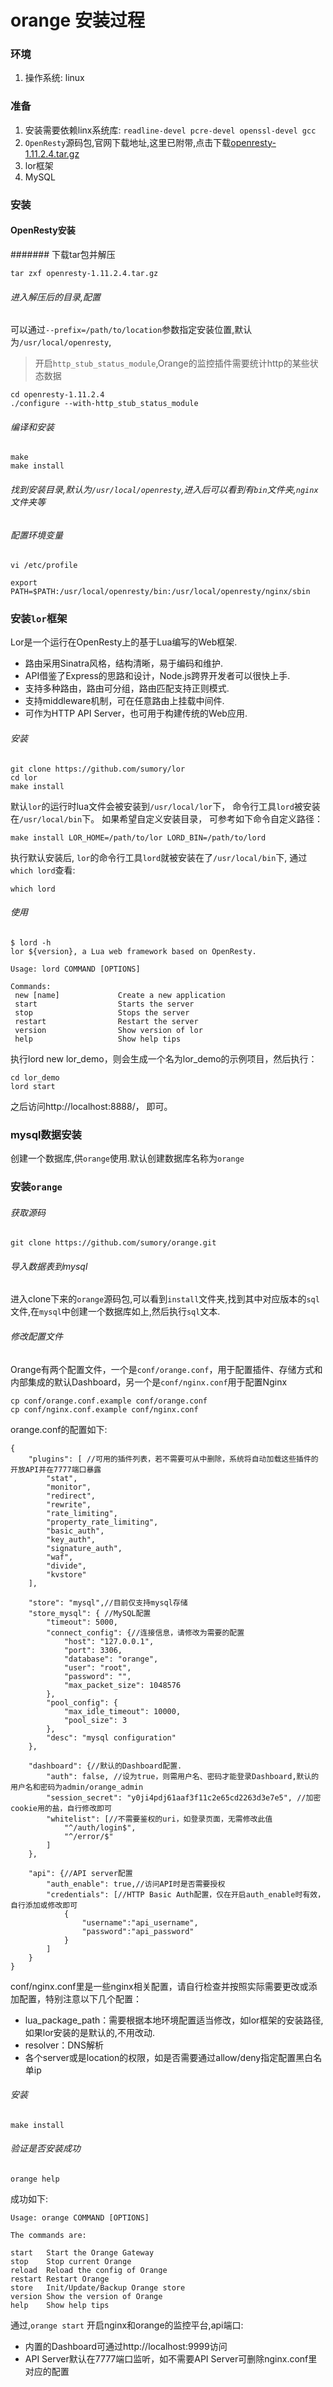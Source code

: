 orange 安装过程
===
### 环境
1. 操作系统: linux
### 准备
1. 安装需要依赖linx系统库:  `readline-devel pcre-devel openssl-devel gcc`
1. `OpenResty`源码包,官网下载地址,这里已附带,点击下载[openresty-1.11.2.4.tar.gz](../安装包/openresty-1.11.2.4.tar.gz)
1. lor框架
1. MySQL
### 安装
#### OpenResty安装
####### 下载tar包并解压
```$xslt
tar zxf openresty-1.11.2.4.tar.gz
```
###### 进入解压后的目录,配置
可以通过`--prefix=/path/to/location`参数指定安装位置,默认为`/usr/local/openresty`,
> 开启`http_stub_status_module`,Orange的监控插件需要统计http的某些状态数据
```$xslt
cd openresty-1.11.2.4
./configure --with-http_stub_status_module
```
###### 编译和安装
```$xslt
make
make install
```
###### 找到安装目录,默认为`/usr/local/openresty`,进入后可以看到有`bin`文件夹,`nginx`文件夹等
###### 配置环境变量
```$xslt
vi /etc/profile

export PATH=$PATH:/usr/local/openresty/bin:/usr/local/openresty/nginx/sbin
```
### 安装`lor`框架
Lor是一个运行在OpenResty上的基于Lua编写的Web框架.
* 路由采用Sinatra风格，结构清晰，易于编码和维护.
* API借鉴了Express的思路和设计，Node.js跨界开发者可以很快上手.
* 支持多种路由，路由可分组，路由匹配支持正则模式.
* 支持middleware机制，可在任意路由上挂载中间件.
* 可作为HTTP API Server，也可用于构建传统的Web应用.

###### 安装
```$xslt
git clone https://github.com/sumory/lor
cd lor
make install
```
默认`lor`的运行时lua文件会被安装到`/usr/local/lor`下， 命令行工具`lord`被安装在`/usr/local/bin`下。
如果希望自定义安装目录， 可参考如下命令自定义路径：
```$xslt
make install LOR_HOME=/path/to/lor LORD_BIN=/path/to/lord
```
执行默认安装后, `lor`的命令行工具`lord`就被安装在了`/usr/local/bin`下, 通过`which lord`查看:
```$xslt
which lord
```
###### 使用
```$xslt
$ lord -h
lor ${version}, a Lua web framework based on OpenResty.

Usage: lord COMMAND [OPTIONS]

Commands:
 new [name]             Create a new application
 start                  Starts the server
 stop                   Stops the server
 restart                Restart the server
 version                Show version of lor
 help                   Show help tips
```
执行lord new lor_demo，则会生成一个名为lor_demo的示例项目，然后执行：
```$xslt
cd lor_demo
lord start
```
之后访问http://localhost:8888/， 即可。

### mysql数据安装
创建一个数据库,供`orange`使用.默认创建数据库名称为`orange`
### 安装`orange`
###### 获取源码
```$xslt
git clone https://github.com/sumory/orange.git
```
###### 导入数据表到mysql
进入clone下来的`orange`源码包,可以看到`install`文件夹,找到其中对应版本的`sql`文件,在`mysql`中创建一个数据库如上,然后执行`sql`文本.
###### 修改配置文件
Orange有两个配置文件，一个是`conf/orange.conf`，用于配置插件、存储方式和内部集成的默认Dashboard，另一个是`conf/nginx.conf`用于配置Nginx
```$xslt
cp conf/orange.conf.example conf/orange.conf
cp conf/nginx.conf.example conf/nginx.conf
```
orange.conf的配置如下:
```$xslt
{
    "plugins": [ //可用的插件列表，若不需要可从中删除，系统将自动加载这些插件的开放API并在7777端口暴露
        "stat",
        "monitor",
        "redirect",
        "rewrite",
        "rate_limiting",
        "property_rate_limiting",
        "basic_auth",
        "key_auth",
        "signature_auth",
        "waf",
        "divide",
        "kvstore"
    ],

    "store": "mysql",//目前仅支持mysql存储
    "store_mysql": { //MySQL配置
        "timeout": 5000,
        "connect_config": {//连接信息，请修改为需要的配置
            "host": "127.0.0.1",
            "port": 3306,
            "database": "orange",
            "user": "root",
            "password": "",
            "max_packet_size": 1048576
        },
        "pool_config": {
            "max_idle_timeout": 10000,
            "pool_size": 3
        },
        "desc": "mysql configuration"
    },

    "dashboard": {//默认的Dashboard配置.
        "auth": false, //设为true，则需用户名、密码才能登录Dashboard,默认的用户名和密码为admin/orange_admin
        "session_secret": "y0ji4pdj61aaf3f11c2e65cd2263d3e7e5", //加密cookie用的盐，自行修改即可
        "whitelist": [//不需要鉴权的uri，如登录页面，无需修改此值
            "^/auth/login$",
            "^/error/$"
        ]
    },

    "api": {//API server配置
        "auth_enable": true,//访问API时是否需要授权
        "credentials": [//HTTP Basic Auth配置，仅在开启auth_enable时有效，自行添加或修改即可
            {
                "username":"api_username",
                "password":"api_password"
            }
        ]
    }
}
```
conf/nginx.conf里是一些nginx相关配置，请自行检查并按照实际需要更改或添加配置，特别注意以下几个配置：
* lua_package_path：需要根据本地环境配置适当修改，如lor框架的安装路径, 如果lor安装的是默认的,不用改动.
* resolver：DNS解析
* 各个server或是location的权限，如是否需要通过allow/deny指定配置黑白名单ip
###### 安装
```$xslt
make install
```
###### 验证是否安装成功
```$xslt
orange help
```
成功如下:
```$xslt
Usage: orange COMMAND [OPTIONS]

The commands are:

start   Start the Orange Gateway
stop    Stop current Orange
reload  Reload the config of Orange
restart Restart Orange
store   Init/Update/Backup Orange store
version Show the version of Orange
help    Show help tips
```
通过,`orange start` 开启nginx和orange的监控平台,api端口:

* 内置的Dashboard可通过http://localhost:9999访问
* API Server默认在7777端口监听，如不需要API Server可删除nginx.conf里对应的配置
